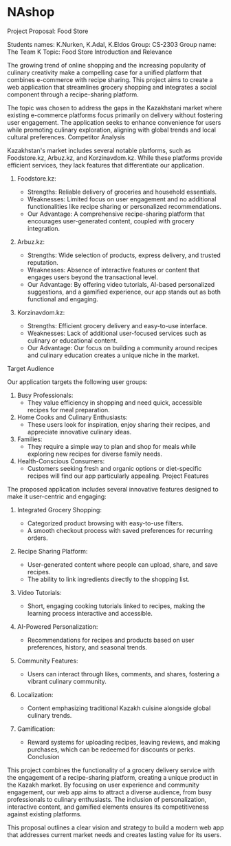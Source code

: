 # NAshop

Project Proposal: Food Store

Students names: K.Nurken, K.Adal, K.Eldos
Group: CS-2303
Group name: The Team K
Topic: Food Store
Introduction and Relevance

The growing trend of online shopping and the increasing popularity of culinary creativity make a compelling case for a unified platform that combines e-commerce with recipe sharing. This project aims to create a web application that streamlines grocery shopping and integrates a social component through a recipe-sharing platform. 
	
The topic was chosen to address the gaps in the Kazakhstani market where existing e-commerce platforms focus primarily on delivery without fostering user engagement. The application seeks to enhance convenience for users while promoting culinary exploration, aligning with global trends and local cultural preferences.
Competitor Analysis

Kazakhstan's market includes several notable platforms, such as Foodstore.kz, Arbuz.kz, and Korzinavdom.kz. While these platforms provide efficient services, they lack features that differentiate our application.

1. Foodstore.kz:
   - Strengths: Reliable delivery of groceries and household essentials.
   - Weaknesses: Limited focus on user engagement and no additional functionalities like recipe sharing or personalized recommendations.
   - Our Advantage: A comprehensive recipe-sharing platform that encourages user-generated content, coupled with grocery integration.

2. Arbuz.kz:
   - Strengths: Wide selection of products, express delivery, and trusted reputation.
   - Weaknesses: Absence of interactive features or content that engages users beyond the transactional level.
   - Our Advantage: By offering video tutorials, AI-based personalized suggestions, and a gamified experience, our app stands out as both functional and engaging.

3. Korzinavdom.kz:
   - Strengths: Efficient grocery delivery and easy-to-use interface.
   - Weaknesses: Lack of additional user-focused services such as culinary or educational content.
   - Our Advantage: Our focus on building a community around recipes and culinary education creates a unique niche in the market.

Target Audience

Our application targets the following user groups:
1. Busy Professionals:
   - They value efficiency in shopping and need quick, accessible recipes for meal preparation.
2. Home Cooks and Culinary Enthusiasts:
   - These users look for inspiration, enjoy sharing their recipes, and appreciate innovative culinary ideas.
3. Families:
   - They require a simple way to plan and shop for meals while exploring new recipes for diverse family needs.
4. Health-Conscious Consumers:
   - Customers seeking fresh and organic options or diet-specific recipes will find our app particularly appealing.
Project Features

The proposed application includes several innovative features designed to make it user-centric and engaging:

1. Integrated Grocery Shopping:
   - Categorized product browsing with easy-to-use filters.
   - A smooth checkout process with saved preferences for recurring orders.

2. Recipe Sharing Platform:
   - User-generated content where people can upload, share, and save recipes.
   - The ability to link ingredients directly to the shopping list.

3. Video Tutorials:
   - Short, engaging cooking tutorials linked to recipes, making the learning process interactive and accessible.

4. AI-Powered Personalization:
   - Recommendations for recipes and products based on user preferences, history, and seasonal trends.

5. Community Features:
   - Users can interact through likes, comments, and shares, fostering a vibrant culinary community.

6. Localization:
   - Content emphasizing traditional Kazakh cuisine alongside global culinary trends.

7. Gamification:
   - Reward systems for uploading recipes, leaving reviews, and making purchases, which can be redeemed for discounts or perks.
Conclusion

This project combines the functionality of a grocery delivery service with the engagement of a recipe-sharing platform, creating a unique product in the Kazakh market. By focusing on user experience and community engagement, our web app aims to attract a diverse audience, from busy professionals to culinary enthusiasts. The inclusion of personalization, interactive content, and gamified elements ensures its competitiveness against existing platforms.

This proposal outlines a clear vision and strategy to build a modern web app that addresses current market needs and creates lasting value for its users. 


